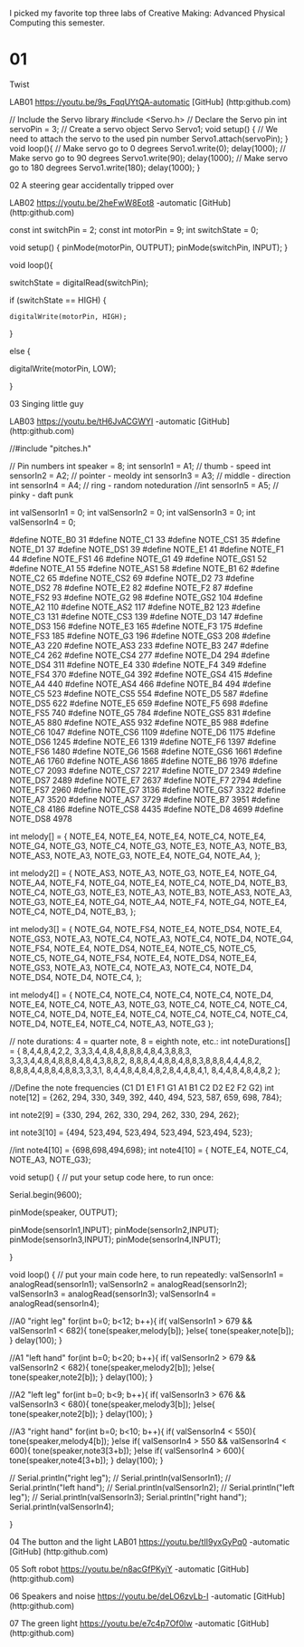 I picked my favorite top three labs of Creative Making: Advanced Physical Computing this semester.

# 01
Twist

LAB01 https://youtu.be/9s_FqqUYtQA-automatic [GitHub] (http:github.com)

// Include the Servo library 
#include <Servo.h> 
// Declare the Servo pin 
int servoPin = 3; 
// Create a servo object 
Servo Servo1; 
void setup() { 
   // We need to attach the servo to the used pin number 
   Servo1.attach(servoPin); 
}
void loop(){ 
   // Make servo go to 0 degrees 
   Servo1.write(0); 
   delay(1000); 
   // Make servo go to 90 degrees 
   Servo1.write(90); 
   delay(1000); 
   // Make servo go to 180 degrees 
   Servo1.write(180); 
   delay(1000); 
}




02
A steering gear accidentally tripped over

LAB02 https://youtu.be/2heFwW8Eot8 -automatic [GitHub] (http:github.com)


const int switchPin = 2;
const int motorPin = 9;
int switchState = 0;

void setup() {
pinMode(motorPin, OUTPUT);
pinMode(switchPin, INPUT);
}

void loop(){

  switchState = digitalRead(switchPin);

  if (switchState == HIGH) {

    digitalWrite(motorPin, HIGH);
}


else {

  digitalWrite(motorPin, LOW);

  }

03
Singing little guy

LAB03 https://youtu.be/tH6JvACGWYI -automatic [GitHub] (http:github.com)


//#include "pitches.h"

// Pin numbers
int speaker = 8;
int sensorIn1 = A1; // thumb - speed 
int sensorIn2 = A2; // pointer - meoldy
int sensorIn3 = A3; // middle - direction
int sensorIn4 = A4; // ring - random noteduration
//int sensorIn5 = A5; // pinky - daft punk 

int valSensorIn1 = 0;
int valSensorIn2 = 0;
int valSensorIn3 = 0;
int valSensorIn4 = 0;


#define NOTE_B0  31
#define NOTE_C1  33
#define NOTE_CS1 35
#define NOTE_D1  37
#define NOTE_DS1 39
#define NOTE_E1  41
#define NOTE_F1  44
#define NOTE_FS1 46
#define NOTE_G1  49
#define NOTE_GS1 52
#define NOTE_A1  55
#define NOTE_AS1 58
#define NOTE_B1  62
#define NOTE_C2  65
#define NOTE_CS2 69
#define NOTE_D2  73
#define NOTE_DS2 78
#define NOTE_E2  82
#define NOTE_F2  87
#define NOTE_FS2 93
#define NOTE_G2  98
#define NOTE_GS2 104
#define NOTE_A2  110
#define NOTE_AS2 117
#define NOTE_B2  123
#define NOTE_C3  131
#define NOTE_CS3 139
#define NOTE_D3  147
#define NOTE_DS3 156
#define NOTE_E3  165
#define NOTE_F3  175
#define NOTE_FS3 185
#define NOTE_G3  196
#define NOTE_GS3 208
#define NOTE_A3  220
#define NOTE_AS3 233
#define NOTE_B3  247
#define NOTE_C4  262
#define NOTE_CS4 277
#define NOTE_D4  294
#define NOTE_DS4 311
#define NOTE_E4  330
#define NOTE_F4  349
#define NOTE_FS4 370
#define NOTE_G4  392
#define NOTE_GS4 415
#define NOTE_A4  440
#define NOTE_AS4 466
#define NOTE_B4  494
#define NOTE_C5  523
#define NOTE_CS5 554
#define NOTE_D5  587
#define NOTE_DS5 622
#define NOTE_E5  659
#define NOTE_F5  698
#define NOTE_FS5 740
#define NOTE_G5  784
#define NOTE_GS5 831
#define NOTE_A5  880
#define NOTE_AS5 932
#define NOTE_B5  988
#define NOTE_C6  1047
#define NOTE_CS6 1109
#define NOTE_D6  1175
#define NOTE_DS6 1245
#define NOTE_E6  1319
#define NOTE_F6  1397
#define NOTE_FS6 1480
#define NOTE_G6  1568
#define NOTE_GS6 1661
#define NOTE_A6  1760
#define NOTE_AS6 1865
#define NOTE_B6  1976
#define NOTE_C7  2093
#define NOTE_CS7 2217
#define NOTE_D7  2349
#define NOTE_DS7 2489
#define NOTE_E7  2637
#define NOTE_F7  2794
#define NOTE_FS7 2960
#define NOTE_G7  3136
#define NOTE_GS7 3322
#define NOTE_A7  3520
#define NOTE_AS7 3729
#define NOTE_B7  3951
#define NOTE_C8  4186
#define NOTE_CS8 4435
#define NOTE_D8  4699
#define NOTE_DS8 4978


int melody[] = {
NOTE_E4, NOTE_E4, NOTE_E4, NOTE_C4, NOTE_E4, NOTE_G4, NOTE_G3,
NOTE_C4, NOTE_G3, NOTE_E3, NOTE_A3, NOTE_B3, NOTE_AS3, NOTE_A3, NOTE_G3, NOTE_E4, NOTE_G4, NOTE_A4,
};

int melody2[] = {
NOTE_AS3, NOTE_A3, NOTE_G3, NOTE_E4, NOTE_G4, NOTE_A4, NOTE_F4, NOTE_G4, NOTE_E4, NOTE_C4, NOTE_D4, NOTE_B3,
NOTE_C4, NOTE_G3, NOTE_E3, NOTE_A3, NOTE_B3, NOTE_AS3, NOTE_A3, NOTE_G3, NOTE_E4, NOTE_G4, NOTE_A4, NOTE_F4, NOTE_G4, NOTE_E4, NOTE_C4, NOTE_D4, NOTE_B3,
};

int melody3[] = {
NOTE_G4, NOTE_FS4, NOTE_E4, NOTE_DS4, NOTE_E4, NOTE_GS3, NOTE_A3, NOTE_C4, NOTE_A3, NOTE_C4, NOTE_D4, NOTE_G4, NOTE_FS4, NOTE_E4, NOTE_DS4, NOTE_E4, NOTE_C5, NOTE_C5, NOTE_C5,
NOTE_G4, NOTE_FS4, NOTE_E4, NOTE_DS4, NOTE_E4, NOTE_GS3, NOTE_A3, NOTE_C4, NOTE_A3, NOTE_C4, NOTE_D4, NOTE_DS4, NOTE_D4, NOTE_C4,
};

int melody4[] = {
NOTE_C4, NOTE_C4, NOTE_C4, NOTE_C4, NOTE_D4, NOTE_E4, NOTE_C4, NOTE_A3, NOTE_G3, NOTE_C4, NOTE_C4, NOTE_C4, NOTE_C4, NOTE_D4, NOTE_E4,
NOTE_C4, NOTE_C4, NOTE_C4, NOTE_C4, NOTE_D4, NOTE_E4, NOTE_C4, NOTE_A3, NOTE_G3
};


// note durations: 4 = quarter note, 8 = eighth note, etc.:
int noteDurations[] = {
8,4,4,8,4,2,2,
3,3,3,4,4,8,4,8,8,8,4,8,4,3,8,8,3,
3,3,3,4,4,8,4,8,8,8,4,8,4,3,8,8,2,
8,8,8,4,4,8,8,4,8,8,3,8,8,8,4,4,4,8,2,
8,8,8,4,4,8,8,4,8,8,3,3,3,1,
8,4,4,8,4,8,4,8,2,8,4,4,8,4,1,
8,4,4,8,4,8,4,8,2
};

//Define the note frequencies (C1 D1 E1 F1 G1 A1 B1 C2 D2 E2 F2 G2)
int note[12] = {262, 294, 330, 349, 392, 440, 494, 523, 587, 659, 698, 784};

int note2[9] = {330, 294, 262, 330, 294, 262, 330, 294, 262};

int note3[10] = {494, 523,494, 523,494, 523,494, 523,494, 523};

//int note4[10] = {698,698,494,698};
int note4[10] = { NOTE_E4, NOTE_C4, NOTE_A3, NOTE_G3};
  

void setup() {
  // put your setup code here, to run once:

Serial.begin(9600);

pinMode(speaker, OUTPUT);

pinMode(sensorIn1,INPUT);
pinMode(sensorIn2,INPUT);
pinMode(sensorIn3,INPUT);
pinMode(sensorIn4,INPUT);

}

void loop() {
  // put your main code here, to run repeatedly:
  valSensorIn1 = analogRead(sensorIn1);
  valSensorIn2 = analogRead(sensorIn2);
  valSensorIn3 = analogRead(sensorIn3);
  valSensorIn4 = analogRead(sensorIn4);


//A0 "right leg"
for(int b=0; b<12; b++){
    if( valSensorIn1 > 679 && valSensorIn1 < 682){ 
    tone(speaker,melody[b]);
    }else{
    tone(speaker,note[b]);
  }
   delay(100);
  }


//A1 "left hand"
  for(int b=0; b<20; b++){
    if( valSensorIn2 > 679 && valSensorIn2 < 682){ 
    tone(speaker,melody2[b]);
    }else{
    tone(speaker,note2[b]);
  }
   delay(100);
  }

//A2 "left leg"
for(int b=0; b<9; b++){
    if( valSensorIn3 > 676 && valSensorIn3 < 680){ 
    tone(speaker,melody3[b]);
    }else{
    tone(speaker,note2[b]);
  }
   delay(100);
  }
  

//A3 "right hand"
for(int b=0; b<10; b++){
    if( valSensorIn4 < 550){ 
    tone(speaker,melody4[b]);
    }else if( valSensorIn4 > 550 && valSensorIn4 < 600){
    tone(speaker,note3[3+b]);
  }else if( valSensorIn4 > 600){
    tone(speaker,note4[3+b]);
  }
   delay(100);
  }
  

//  Serial.println("right leg");
//  Serial.println(valSensorIn1);
//  Serial.println("left hand");
//  Serial.println(valSensorIn2);
//  Serial.println("left leg");
//  Serial.println(valSensorIn3);
  Serial.println("right hand");
  Serial.println(valSensorIn4);

  

}


04
The button and the light
LAB01 https://youtu.be/tII9yxGyPq0 -automatic [GitHub] (http:github.com)

05 
Soft robot 
https://youtu.be/n8acGfPKyiY -automatic [GitHub] (http:github.com)


06 
Speakers and noise
https://youtu.be/deLO6zvLb-I -automatic [GitHub] (http:github.com)


07
The green light 
https://youtu.be/e7c4p7Of0Iw -automatic [GitHub] (http:github.com)

